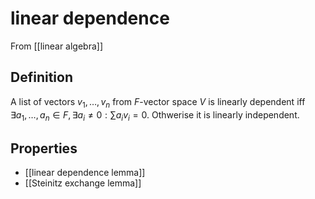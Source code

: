 # linear dependence
From [[linear algebra]]

## Definition
A list of vectors $v_{1}, \dots, v_{n}$ from $F$-vector space $V$ is linearly dependent iff $\exists a_{1}, \dots, a_{n} \in F, \exists a_{i} \ne 0: \sum\limits a_{i}v_{i} = 0$. Othwerise it is linearly independent.

## Properties
- [[linear dependence lemma]]
- [[Steinitz exchange lemma]]